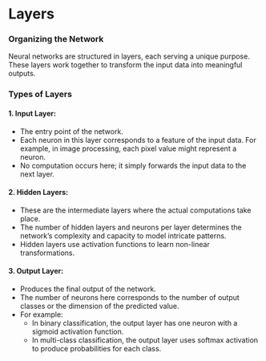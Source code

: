# Layers

### Organizing the Network

Neural networks are structured in layers, each serving a unique purpose. These layers work together to transform the input data into meaningful outputs.

### Types of Layers

#### **1. Input Layer:**

* The entry point of the network.
* Each neuron in this layer corresponds to a feature of the input data. For example, in image processing, each pixel value might represent a neuron.
* No computation occurs here; it simply forwards the input data to the next layer.

#### **2. Hidden Layers:**

* These are the intermediate layers where the actual computations take place.
* The number of hidden layers and neurons per layer determines the network’s complexity and capacity to model intricate patterns.
* Hidden layers use activation functions to learn non-linear transformations.

#### **3. Output Layer:**

* Produces the final output of the network.
* The number of neurons here corresponds to the number of output classes or the dimension of the predicted value.
* For example:
  * In binary classification, the output layer has one neuron with a sigmoid activation function.
  * In multi-class classification, the output layer uses softmax activation to produce probabilities for each class.
